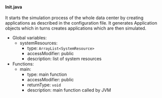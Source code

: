 #### <a name="Init.java"></a> Init.java

It starts the simulation process of the whole data center by creating applications as described in the configuration file. It generates
Application objects which in turns creates applications which are then simulated.

- Global variables:
  - systemResources:
    - type: `ArrayList<SystemResource>`
	- accessModifier: public
	- description: list of system resources
- Functions:
  - main:
    - type: main function
	- accessModifier: public
	- returnType: `void`
	- description: main function called by JVM